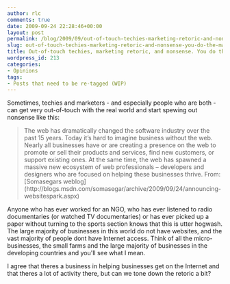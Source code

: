 ```yaml
---
author: rlc
comments: true
date: 2009-09-24 22:28:46+00:00
layout: post
permalink: /blog/2009/09/out-of-touch-techies-marketing-retoric-and-nonsense-you-do-the-math/
slug: out-of-touch-techies-marketing-retoric-and-nonsense-you-do-the-math
title: Out-of-touch techies, marketing retoric, and nonsense. You do the math.
wordpress_id: 213
categories:
- Opinions
tags:
- Posts that need to be re-tagged (WIP)
---
```


Sometimes, techies and marketers - and especially people who are both - can get very out-of-touch with the real world and start spewing out nonsense<!--more--> like this: 

<blockquote>The web has dramatically changed the software industry over the past 15 years. Today it’s hard to imagine business without the web. Nearly all businesses have or are creating a presence on the web to promote or sell their products and services, find new customers, or support existing ones. At the same time, the web has spawned a massive new ecosystem of web professionals – developers and designers who are focused on helping these businesses thrive.  
From: [Somasegars weblog](http://blogs.msdn.com/somasegar/archive/2009/09/24/announcing-websitespark.aspx)</blockquote>



Anyone who has ever worked for an NGO, who has ever listened to radio documentaries (or watched TV documentaries) or has ever picked up a paper without turning to the sports section knows that this is utter hogwash. The large majority of businesses in this world do not have websites, and the vast majority of people dont have Internet access. Think of all the micro-businesses, the small farms and the large majority of businesses in the developing countries and you'll see what I mean.

I agree that theres a business in helping businesses get on the Internet and that theres a lot of activity there, but can we tone down the retoric a bit?
